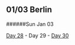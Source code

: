 01/03 Berlin
------------
######Sun Jan  03


[Day 28](01-02-Berlin.md) - Day 29 - [Day 30](01-04-Berlin.md)
